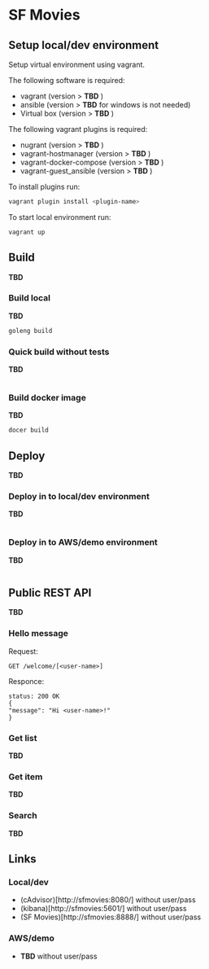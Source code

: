 # SF Movies

## Setup local/dev environment
Setup virtual environment using vagrant.

The following software is required:

* vagrant (version > **TBD** )
* ansible (version > **TBD** for windows is not needed)
* Virtual box (version > **TBD** )


The following vagrant plugins is required:

* nugrant (version > **TBD** )
* vagrant-hostmanager (version > **TBD** )
* vagrant-docker-compose (version > **TBD** )
* vagrant-guest_ansible (version > **TBD** )

To install plugins run:

```bash
vagrant plugin install <plugin-name>
```

To start local environment run:

```bash
vagrant up
``` 



## Build

**TBD** 

### Build local

**TBD** 

```bash
goleng build
```


### Quick build without tests

**TBD** 

```bash
```


### Build docker image

**TBD** 

```bash
docer build
```



## Deploy

**TBD** 

### Deploy in to local/dev environment

**TBD** 

```bash
```

### Deploy in to AWS/demo environment

**TBD** 


```bash

```



## Public REST API

**TBD** 

### Hello message

Request:

```
GET /welcome/[<user-name>]
```

Responce:

```
status: 200 OK
{
"message": "Hi <user-name>!"
}
```


### Get list

**TBD** 

### Get item

**TBD** 

### Search

**TBD** 



## Links

### Local/dev

* (cAdvisor)[http://sfmovies:8080/] without user/pass
* (kibana)[http://sfmovies:5601/] without user/pass
* (SF Movies)[http://sfmovies:8888/] without user/pass

###  AWS/demo

* **TBD** without user/pass
